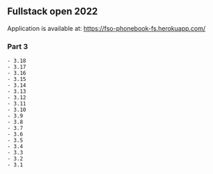 ## Fullstack open 2022

Application is available at: https://fso-phonebook-fs.herokuapp.com/

### Part 3
    - 3.18
    - 3.17
    - 3.16
    - 3.15
    - 3.14
    - 3.13
    - 3.12
    - 3.11
    - 3.10
    - 3.9
    - 3.8
    - 3.7
    - 3.6
    - 3.5
    - 3.4
    - 3.3
    - 3.2
    - 3.1
